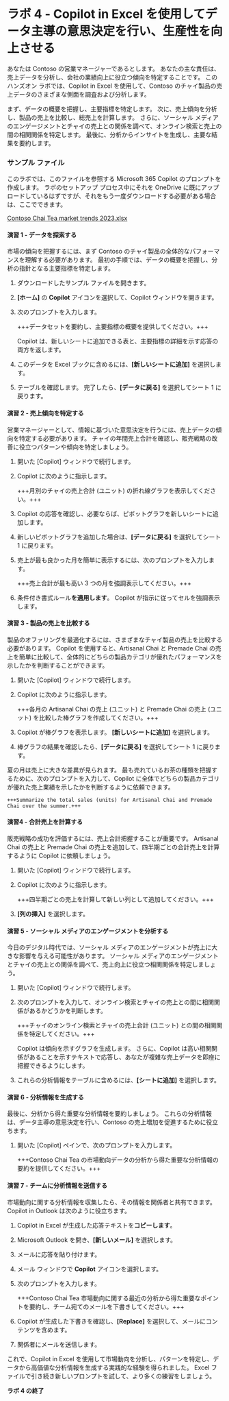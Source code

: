 # ラボ 4 - Copilot in Excel を使用してデータ主導の意思決定を行い、生産性を向上させる

あなたは Contoso の営業マネージャーであるとします。 あなたの主な責任は、売上データを分析し、会社の業績向上に役立つ傾向を特定することです。 このハンズオン ラボでは、Copilot in Excel を使用して、Contoso のチャイ製品の売上データのさまざまな側面を調査および分析します。

まず、データの概要を把握し、主要指標を特定します。 次に、売上傾向を分析し、製品の売上を比較し、総売上を計算します。 さらに、ソーシャル メディアのエンゲージメントとチャイの売上との関係を調べて、オンライン検索と売上の間の相関関係を特定します。 最後に、分析からインサイトを生成し、主要な結果を要約します。

### サンプル ファイル

このラボでは、このファイルを参照する Microsoft 365 Copilot のプロンプトを作成します。 ラボのセットアップ プロセス中にそれを OneDrive に既にアップロードしているはずですが、それをもう一度ダウンロードする必要がある場合は、ここでできます。

[Contoso Chai Tea market trends 2023.xlsx](https://go.microsoft.com/fwlink/?linkid=2268822)

#### 演習 1 - データを探索する

市場の傾向を把握するには、まず Contoso のチャイ製品の全体的なパフォーマンスを理解する必要があります。 最初の手順では、データの概要を把握し、分析の指針となる主要指標を特定します。

1. ダウンロードしたサンプル ファイルを開きます。

1. **[ホーム]** の **Copilot** アイコンを選択して、Copilot ウィンドウを開きます。

1. 次のプロンプトを入力します。

    +++データセットを要約し、主要指標の概要を提供してください。+++

    Copilot は、新しいシートに追加できる表と、主要指標の詳細を示す応答の両方を返します。

1. このデータを Excel ブックに含めるには、**[新しいシートに追加]** を選択します。

1. テーブルを確認します。 完了したら、**[データに戻る]** を選択してシート 1 に戻ります。

#### 演習 2 - 売上傾向を特定する

営業マネージャーとして、情報に基づいた意思決定を行うには、売上データの傾向を特定する必要があります。 チャイの年間売上合計を確認し、販売戦略の改善に役立つパターンや傾向を特定しましょう。

1. 開いた [Copilot] ウィンドウで続行します。

1. Copilot に次のように指示します。

    +++月別のチャイの売上合計 (ユニット) の折れ線グラフを表示してください。+++

1. Copilot の応答を確認し、必要ならば、ピボットグラフを新しいシートに追加します。

1. 新しいピボットグラフを追加した場合は、**[データに戻る]** を選択してシート 1 に戻ります。
   
1. 売上が最も良かった月を簡単に表示するには、次のプロンプトを入力します。

    +++売上合計が最も高い 3 つの月を強調表示してください。+++

1. 条件付き書式ルール**を適用します**。 Copilot が指示に従ってセルを強調表示します。

#### 演習 3 - 製品の売上を比較する

製品のオファリングを最適化するには、さまざまなチャイ製品の売上を比較する必要があります。 Copilot を使用すると、Artisanal Chai と Premade Chai の売上を簡単に比較して、全体的にどちらの製品カテゴリが優れたパフォーマンスを示したかを判断することができます。

1. 開いた [Copilot] ウィンドウで続行します。

1. Copilot に次のように指示します。

    +++各月の Artisanal Chai の売上 (ユニット) と Premade Chai の売上 (ユニット) を比較した棒グラフを作成してください。+++

1. Copilot が棒グラフを表示します。 **[新しいシートに追加]** を選択します。

1. 棒グラフの結果を確認したら、**[データに戻る]** を選択してシート 1 に戻ります。
   
夏の月は売上に大きな差異が見られます。 最も売れているお茶の種類を把握するために、次のプロンプトを入力して、Copilot に全体でどちらの製品カテゴリが優れた売上業績を示したかを判断するように依頼できます。

    +++Summarize the total sales (units) for Artisanal Chai and Premade Chai over the summer.+++

#### 演習4 - 合計売上を計算する

販売戦略の成功を評価するには、売上合計把握することが重要です。 Artisanal Chai の売上と Premade Chai の売上を追加して、四半期ごとの合計売上を計算するように Copilot に依頼しましょう。

1. 開いた [Copilot] ウィンドウで続行します。

1. Copilot に次のように指示します。

    +++四半期ごとの売上を計算して新しい列として追加してください。+++

1. **[列の挿入]** を選択します。

#### 演習 5 - ソーシャル メディアのエンゲージメントを分析する

今日のデジタル時代では、ソーシャル メディアのエンゲージメントが売上に大きな影響を与える可能性があります。 ソーシャル メディアのエンゲージメントとチャイの売上との関係を調べて、売上向上に役立つ相関関係を特定しましょう。

1. 開いた [Copilot] ウィンドウで続行します。

1. 次のプロンプトを入力して、オンライン検索とチャイの売上との間に相関関係があるかどうかを判断します。

    +++チャイのオンライン検索とチャイの売上合計 (ユニット) との間の相関関係を特定してください。+++

    Copilot は傾向を示すグラフを生成します。 さらに、Copilot は高い相関関係があることを示すテキストで応答し、あなたが複雑な売上データを即座に把握できるようにします。

1. これらの分析情報をテーブルに含めるには、**[シートに追加]** を選択します。

#### 演習 6 - 分析情報を生成する

最後に、分析から得た重要な分析情報を要約しましょう。 これらの分析情報は、データ主導の意思決定を行い、Contoso の売上増加を促進するために役立ちます。

1. 開いた [Copilot] ペインで、次のプロンプトを入力します。

    +++Contoso Chai Tea の市場動向データの分析から得た重要な分析情報の要約を提供してください。+++

#### 演習 7 - チームに分析情報を送信する

市場動向に関する分析情報を収集したら、その情報を関係者と共有できます。 Copilot in Outlook は次のように役立ちます。

1. Copilot in Excel が生成した応答テキストを**コピーします**。

1. Microsoft Outlook を開き、**[新しいメール]** を選択します。

1. メールに応答を貼り付けます。

1. メール ウィンドウで **Copilot** アイコンを選択します。

1. 次のプロンプトを入力します。

    +++Contoso Chai Tea 市場動向に関する最近の分析から得た重要なポイントを要約し、チーム宛てのメールを下書きしてください。+++

1. Copilot が生成した下書きを確認し、**[Replace]** を選択して、メールにコンテンツを含めます。

1. 関係者にメールを送信します。

これで、Copilot in Excel を使用して市場動向を分析し、パターンを特定し、データから高価値な分析情報を生成する実践的な経験を得られました。 Excel ファイルで引き続き新しいプロンプトを試して、より多くの練習をしましょう。

**ラボ 4 の終了**
